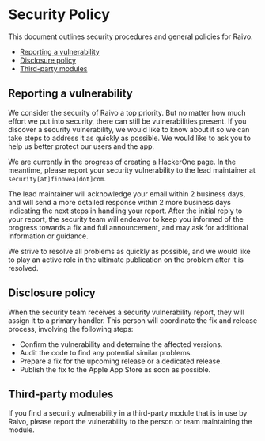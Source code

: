 # Security Policy

This document outlines security procedures and general policies for Raivo.

  * [Reporting a vulnerability](#reporting-a-vulnerability)
  * [Disclosure policy](#disclosure-policy)
  * [Third-party modules](#third-party-modules)

## Reporting a vulnerability

We consider the security of Raivo a top priority. But no matter how much effort we put into security, there can still be vulnerabilities present. If you discover a security vulnerability, we would like to know about it so we can take steps to address it as quickly as possible. We would like to ask you to help us better protect our users and the app.

We are currently in the progress of creating a HackerOne page. In the meantime, please report your security vulnerability to the lead maintainer at `security[at]finnwea[dot]com`.

The lead maintainer will acknowledge your email within 2 business days, and will send a more detailed response within 2 more business days indicating the next steps in handling your report. After the initial reply to your report, the security team will endeavor to keep you informed of the progress towards a fix and full announcement, and may ask for additional information or guidance.

We strive to resolve all problems as quickly as possible, and we would like to play an active role in the ultimate publication on the problem after it is resolved.

## Disclosure policy

When the security team receives a security vulnerability report, they will assign it to a primary handler. This person will coordinate the fix and release process, involving the following steps:

  * Confirm the vulnerability and determine the affected versions.
  * Audit the code to find any potential similar problems.
  * Prepare a fix for the upcoming release or a dedicated release. 
  * Publish the fix to the Apple App Store as soon as possible.

## Third-party modules

If you find a security vulnerability in a third-party module that is in use by Raivo, please report the vulnerability to the person or team maintaining the module.
